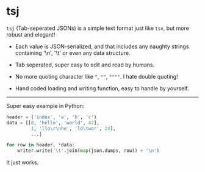 # tsj

`tsj` (Tab-seperated JSONs) is a simple text format just like `tsv`, but more robust and elegant!

- Each value is JSON-serialized, and that includes any naughty strings containing '\n', '\t' or even any data structure.

- Tab seperated, super easy to edit and read by humans.

- No more quoting character like `"`, `""`, `""""`. I hate double quoting!

- Hand coded loading and writing function, easy to handle by yourself.

------------

Super easy example in Python:

```python
header = ('index', 'a', 'b', 'c')
data = [[0, 'hello', 'world', 42],
         1, 'llo\r\nhe', 'ld\twor', 24],
         ...]

for row in header, *data:
    writer.write('\t'.join(map(json.dumps, row)) + '\n')
```

It just works.
